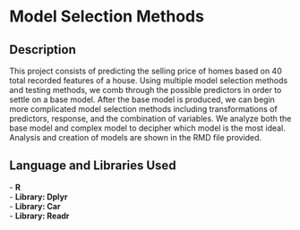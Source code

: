 <h1>Model Selection Methods</h1>

<h2>Description</h2>
This project consists of predicting the selling price of homes based on 40 total recorded features of a house. Using multiple model selection methods and testing methods, we comb through the possible predictors in order to settle on a base model. After the base model is produced, we can begin more complicated model selection methods including transformations of predictors, response, and the combination of variables. We analyze both the base model and complex model to decipher which model is the most ideal. Analysis and creation of models are shown in the RMD file provided.
<br />

<h2>Language and Libraries Used</h2>
- <b>R</b>
<br />
- <b>Library: Dplyr</b>
<br />
- <b>Library: Car</b>
<br />
- <b>Library: Readr</b>
<br />
<br />
<br />


